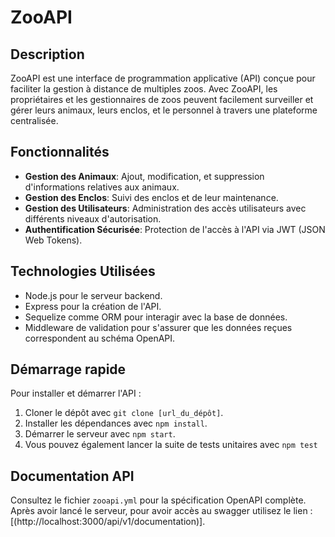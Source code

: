 # ZooAPI

## Description

ZooAPI est une interface de programmation applicative (API) conçue pour faciliter la gestion à distance de multiples zoos. Avec ZooAPI, les propriétaires et les gestionnaires de zoos peuvent facilement surveiller et gérer leurs animaux, leurs enclos, et le personnel à travers une plateforme centralisée.

## Fonctionnalités

- **Gestion des Animaux**: Ajout, modification, et suppression d'informations relatives aux animaux.
- **Gestion des Enclos**: Suivi des enclos et de leur maintenance.
- **Gestion des Utilisateurs**: Administration des accès utilisateurs avec différents niveaux d'autorisation.
- **Authentification Sécurisée**: Protection de l'accès à l'API via JWT (JSON Web Tokens).

## Technologies Utilisées

- Node.js pour le serveur backend.
- Express pour la création de l'API.
- Sequelize comme ORM pour interagir avec la base de données.
- Middleware de validation pour s'assurer que les données reçues correspondent au schéma OpenAPI.

## Démarrage rapide

Pour installer et démarrer l'API :

1. Cloner le dépôt avec `git clone [url_du_dépôt]`.
2. Installer les dépendances avec `npm install`.
3. Démarrer le serveur avec `npm start`.
4. Vous pouvez également lancer la suite de tests unitaires avec `npm test`

## Documentation API

Consultez le fichier `zooapi.yml` pour la spécification OpenAPI complète.
Après avoir lancé le serveur, pour avoir accès au swagger utilisez le lien : [(http://localhost:3000/api/v1/documentation)].

